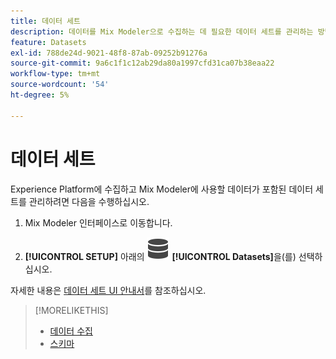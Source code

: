 ```yaml
---
title: 데이터 세트
description: 데이터를 Mix Modeler으로 수집하는 데 필요한 데이터 세트를 관리하는 방법을 알아봅니다.
feature: Datasets
exl-id: 788de24d-9021-48f8-87ab-09252b91276a
source-git-commit: 9a6c1f1c12ab29da80a1997cfd31ca07b38eaa22
workflow-type: tm+mt
source-wordcount: '54'
ht-degree: 5%

---
```


# 데이터 세트

Experience Platform에 수집하고 Mix Modeler에 사용할 데이터가 포함된 데이터 세트를 관리하려면 다음을 수행하십시오.

1. Mix Modeler 인터페이스로 이동합니다.

1. **[!UICONTROL SETUP]** 아래의 ![데이터](/help/assets/icons/Data.svg) **[!UICONTROL Datasets]**&#x200B;을(를) 선택하십시오.

자세한 내용은 [데이터 세트 UI 안내서](https://experienceleague.adobe.com/docs/experience-platform/catalog/datasets/user-guide.html?lang=en)를 참조하십시오.

>[!MORELIKETHIS]
>
>* [데이터 수집](overview.md)
>* [스키마](schemas.md)
